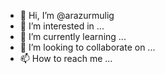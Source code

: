 - 👋 Hi, I’m @arazurmulig
- 👀 I’m interested in ...
- 🌱 I’m currently learning ...
- 💞️ I’m looking to collaborate on ...
- 📫 How to reach me ...

<!---
arazurmulig/arazurmulig is a ✨ special ✨ repository because its `README.md` (this file) appears on your GitHub profile.
You can click the Preview link to take a look at your changes.
--->
